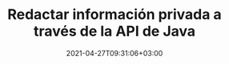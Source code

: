 ---
############################# Static ############################
layout: "product"
date: 2021-04-27T09:31:06+03:00
draft: false

product: "Redaction"
product_tag: "redaction"
platform: "Java"
platform_tag: "java"

############################# Head ############################
head_title: "API de redacción de Java | Ocultar datos confidenciales de PDF Word Excel Image"
head_description: "API de redacción de documentos de Java: oculte datos personales de PDF, Word, Excel, presentaciones de PowerPoint e imágenes rasterizadas a través de varios tipos de redacción."

############################# Header ############################
title: "Redactar información privada a través de la API de Java"
description: "Excluya u oculte información personal y metadatos de documentos, hojas de trabajo, presentaciones, PDF y archivos de imágenes ráster utilizando la API de redacción de Java."
button:
    enable: true

############################# SubMenu ############################
submenu:
    enable: true
    
    left:
        img_alt: "GroupDocs.Redaction for Java"
        image: "https://www.groupdocs.cloud/templates/groupdocs/images/product-logos/groupdocs-redaction-java.png"
        product: "GroupDocs.Redaction"
        platform: "Java"

    middle:
        button:
            # button loop
            - link: "#overview"
              text: "Visión de conjunto"

            # button loop
            - link: "#features"
              text: "Características"

            # button loop
            - link: "#support"
              text: "Support"

            # button loop
            - link: "https://products.groupdocs.app/redaction"
              text: "Live Demo"

            # button loop
            - link: "https://purchase.groupdocs.com/pricing/redaction/java"
              text: "Precios"

    right:
        link_download: "https://downloads.groupdocs.com/redaction"
        link_learn: "https://docs.groupdocs.com/redaction/java/"
        link_buy: "https://purchase.groupdocs.com"

############################# Overview ############################
overview:
    enable: true
    content: |
      GroupDocs.Redaction for Java API permite a los desarrolladores eliminar datos confidenciales de formatos de archivo populares como Microsoft Word, Excel, PowerPoint, PDF e imágenes para que puedan usarse y distribuirse, pero aún así proteger la información confidencial. La biblioteca de redacción ofrece una única interfaz independiente del formato para redactar cualquier tipo de información clasificada, incluidos números de seguridad social, información médica, detalles financieros, de propiedad, legales o incluso comerciales a través de texto, metadatos y tipos de redacción de anotaciones. Le permite guardar el documento en su formato original y crear un documento PDF desinfectado con imágenes rasterizadas de las páginas originales.
    tabs:
      enable: true
      
      ## TAB ONE ##
      tab_one:
        description: |
          A continuación se muestra una descripción general de GroupDocs.Redaction para Java:
      
        right:
          enable: true
          icon: "fab fa-html5"
          title: "Visión de conjunto"
          content: |
            * Redactar texto
            * Redactar metadatos
            * Redactar anotación
            * Redactar documento tabular
            * Redactar archivos protegidos
            * Personalización
      
      ## TAB TWO ##
      tab_two:
        description: |
          GroupDocs.Redaction para Java admite los siguientes [formatos de archivo de documento] (https://docs.groupdocs.com/redaction/java/supported-document-formats/):

        right:
          enable: true
          table:
            # table loop
            - title: "Redactar texto, Metadata & Comments"
              content: |
                * **Word**: DOC, DOCX, DOT, ODT, DOTX, DOCM, DOTM, RTF
                * **Excel**: XLS, XLSX, XLT, XLTX, XLSM, XLTM, CSV
                * **PowerPoint**: PPT, PPTX, PPS, PPSX, POTX, PPTM, PPSM, POTM
                * **Fixed Layout**: PDF
                * **Raster Images**: JPG, BMP, PNG, GIF, TIFF

      ## TAB THREE ##
      tab_three:
        description: |
          GroupDocs.Redaction for Java apoya siguiendo Sistemas operativos, Frameworks y Gestores de Paquetes:
        
        left:
          enable: true
          table:
            # table loop
            - icon: "fab fa-windows"
              title: "Sistemas operativos"
              content: |
                * Microsoft Windows Desktop
                * Microsoft Windows Server
                * Linux
                * MacOS

            # table loop
            - icon: "fas fa-code"
              title: "Marcos compatibles"
              content: |
                * Java 7 (1.7) y superior

        right:
          enable: true
          table:
            # table loop
            - icon: "fas fa-cogs"
              title: "Entornos de desarrollo"
              content: |
                * NetBeans
                * IntelliJ IDEA
                * Eclipse

            # table loop
            - icon: "fas fa-tools"
              title: "Herramienta de automatización de compilación"
              content: |
                * Maven

############################# Features ############################
features:
    enable: true
    title: "GroupDocs.Redaction for Java Características"

    feature:
      # feature loop
      - icon: "fas fa-copy"
        content: "Buscar y redactar coincidencias exactas de una cadena de búsqueda"

      # feature loop
      - icon: "fas fa-eye"
        content: "Controle el proceso de redacción y omita coincidencias específicas"

      # feature loop
      - icon: "fas fa-bolt"
        content: "Ubicar y redactar usando expresiones regulares"
      
      # feature loop
      - icon: "fas fa-file-powerpoint"
        content: "Compatibilidad integrada con formatos Office y PDF"

      # feature loop
      - icon: "fas fa-code"
        content: "Borrar metadatos o redactar valores de metadatos"

      # feature loop
      - icon: "fas fa-cloud"
        content: "Limite las redacciones a hojas de trabajo y columnas específicas"

      # feature loop
      - icon: "fas fa-remove-format"
        content: "Eliminar anotaciones o redactar sus textos"

      # feature loop
      - icon: "fas fa-comment-slash"
        content: "Use redacciones textuales (códigos de exención) o gráficas (rectángulos de colores)"

      # feature loop
      - icon: "fas fa-location-arrow"
        content: "Guarde el documento en su formato original o como PDF con imágenes rasterizadas de las páginas originales"

      # feature loop
      - icon: "fas fa-border-all"
        content: "Compatibilidad con formatos de imágenes de trama y redacciones de regiones de imágenes"

      # feature loop
      - icon: "fas fa-wrench"
        content: "Interfaz de integración para implementar redacción y formatos personalizados"

      # feature loop
      - icon: "fas fa-columns"
        content: "Editar o eliminar metadatos EXIF ​​de archivos de imagen"

      # feature loop
      - icon: "fas fa-file-word"
        content: "Redactar imágenes incrustadas dentro de los documentos PDF, Word y Presentation"

    more_feature:
      # more_feature_loop
      - title: "Asegure la privacidad al redactar sus datos clasificados"
        content: |
          La biblioteca GroupDocs.Redaction para Java permite a los desarrolladores redactar texto e imágenes de documentos admitidos empleando una variedad de tipos de redacción. Usar nuestra Redaction API es simple y directo.  

          El siguiente ejemplo de código usa un documento tabular, como una hoja de cálculo de Microsoft Excel, donde el alcance de la redacción se puede limitar a una hoja de trabajo y/o columna específica. Utiliza filtros para redactar la segunda columna con correos electrónicos en una hoja de trabajo "Clientes", dejando intactos todos los demás correos electrónicos en el documento.

          ```java
          // Cree una instancia de la clase Redactor
          final Redactor redactor  = new Redactor("sample.xlsx");
          try
          {
              CellFilter filter = new CellFilter();
              filter.setColumnIndex(1);
              filter.setWorkSheetName("Customers");
              Pattern expression = Pattern.compile("^\\w+([-+.']\\w+)*@\\w+([-.]\\w+)*\\.\\w+([-.]\\w+)*$");
              // Aplicar redacción
              RedactorChangeLog result = redactor.apply(new CellColumnRedaction(filter, expression, new ReplacementOptions("[customer email]")));
              if (result.getStatus() != RedactionStatus.Failed)
              {
                  SaveOptions so = new SaveOptions();
                  so.setAddSuffix(true);
                  so.setRasterizeToPDF(false);
                  redactor.save(so);
              };
          }
          finally { redactor.close(); }
          ```

############################# Support ############################
support:
    enable: true

############################# Solutions ############################
solutions:
    enable: true
    title: "GroupDocs.Redaction ofrece API de visualización de documentos para otros entornos de desarrollo populares"

    solution:
        # solution loop
        - img_alt: "GroupDocs.Redaction for .NET"
          image: "/border/groupdocs-redaction-net.svg"
          product: "GroupDocs.Redaction"
          platform: ".NET"
          link: "/redaction/net/"

        # solution loop
        - img_alt: "GroupDocs.Redaction for Python via .NET"
          image: "/border/groupdocs-redaction-python-net.svg"
          product: "GroupDocs.Redaction"
          platform: "Python via .NET"
          link: "/redaction/python-net/"

############################# Back to top ###############################
back_to_top:
  enable: true
---
